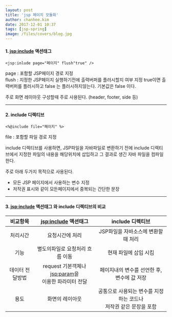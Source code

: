 ```yaml
---
layout: post
title: 'jsp 페이지 모듈화'
author: chanhee.kim
date: 2017-12-01 10:37
tags: [jsp-spring]
image: /files/covers/blog.jpg
---
```


#### 1. <jsp:include> 액션태그

```
<jsp:inlude page="페이지" flush"true" />
```

page : 포함할 JSP페이지 경로 지정 <br>
flush : 지정한 JSP페이지 실행하기전에 출력버퍼를 플러시할지 여부 지정 true이면 출력버퍼를 플러시하고 false 는 플러시하지않는다. 기본값은 false 이다.

주로 화면 레이아웃 구성할때 주로 사용된다. (header, footer, side 등)

---

#### 2. include 디렉티브

```
<%@include file="페이지" %>
```

file : 포함할 파일 경로 지정 <br>

include 디렉티브를 사용하면, JSP파일을 자바파일로 변환하기 전에 include 디렉티브에서 지정한 파일의 내용을 해당위치에 삽입하고 그 결과로 생긴 자바 파일을 컴파일 한다. <br>

주로 아래 두가지 목적으로 사용된다.
 - 모든 JSP 페이지에서 사용하는 변수 지정
 - 저작권 표시와 같이 모든페이지에서 중복되는 간단한 문장

---

#### 3. <jsp:include> 액션태그 와 include 디렉티브의 비교

 | 비교항목 | <jsp:include> 액션태그 | include 디렉티브|
 |:---:|:---:|:---:|
 |처리시간|요청시간에 처리|JSP파일을 자바소스에 변환할때 처리|
 |기능|별도의파일로 요청처리 흐름 이동|현재 파일에 삽입 시킴|
 |데이터 전달방법|request 기본객체나 <jsp:param>을 <br> 이용한 파라미터 전달| 페이지내의 변수를 선언한 후, 변수에 값 저장|
 |용도|화면의 레이아웃|공통으로 사용되는 변수를 지정하는 코드나 <br>저작권 같은 문장을 포함|
